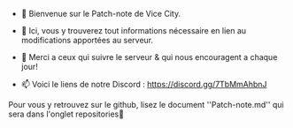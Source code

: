 - 👋 Bienvenue sur le Patch-note de Vice City.
- 👀 Ici, vous y trouverez tout informations nécessaire en lien au modifications apportées au serveur.

- 💞️ Merci a ceux qui suivre le serveur & qui nous encouragent a chaque jour!
- 📫 Voici le liens de notre Discord : https://discord.gg/7TbMmAhbnJ


Pour vous y retrouvez sur le github, lisez le document ''Patch-note.md'' qui sera dans l'onglet repositories💞️

